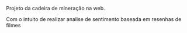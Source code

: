 Projeto da cadeira de mineração na web. 

Com o intuito de realizar analise de sentimento baseada em resenhas de filmes
